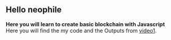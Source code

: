## Hello neophile 
**Here you will learn to create basic blockchain with Javascript**  
Here you will find the my code and the Outputs from [video1](https://www.youtube.com/watch?v=zVqczFZr124&list=PLzvRQMJ9HDiTqZmbtFisdXFxul5k0F-Q4&index=1).
